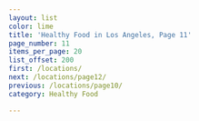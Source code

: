 ```yaml
---
layout: list
color: lime
title: 'Healthy Food in Los Angeles, Page 11'
page_number: 11
items_per_page: 20
list_offset: 200
first: /locations/
next: /locations/page12/
previous: /locations/page10/
category: Healthy Food

---
```


